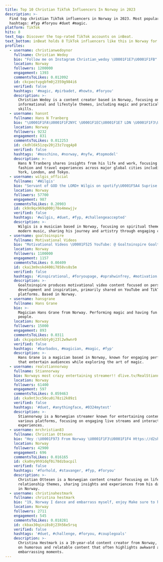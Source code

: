 ```yaml
---
title: Top 10 Christian TikTok Influencers In Norway in 2023
description: >-
  Find top christian TikTok influencers in Norway in 2023. Most popular
  hashtags: #fyp #foryou #duet #magic.
platform: TikTok
hits: 8
text_top: Discover the top-rated TikTok accounts on inBeat.
text_bottom: inBeat holds 8 TikTok influencers like this in Norway for you to connect with.
profiles:
  - username: christianwedoynor
    fullname: Christian Wedoy
    bio: "Follow me on Instagram Christian_wedoy \U0001F1E7\U0001F1FB"
    location: Norway
    followers: 1200000
    engagement: 1393
    commentsToLikes: 0.012092
    id: ckcpectvpgbfm0j2359g984i6
    verified: false
    hashtags: '#magic, #pirbadet, #howto, #foryou'
    description: >-
      Christian Wedoy is a content creator based in Norway, focusing on
      informational and lifestyle themes, including magic and practical life
      skills.
  - username: hansnt
    fullname: Hans N Tranberg
    bio: "\U0001F1FA\U0001F1F2NYC \U0001F1EC\U0001F1E7 LDN \U0001F1F3\U0001F1F4 KRS \U0001F1EF\U0001F1F5 TYO A looking glass into my world and work \U0001F30D✈️\U0001F4AB"
    location: Norway
    followers: 9232
    engagement: 831
    commentsToLikes: 0.012253
    id: ckdhl6k51zqv20j23z7zqg4p8
    verified: false
    hashtags: '#moschino, #norway, #nyfw, #topmodel'
    description: >-
      Hans N Tranberg shares insights from his life and work, focusing on
      fashion and travel experiences across major global cities including New
      York, London, and Tokyo.
  - username: wilgis_official
    fullname: '#Wilgis'
    bio: "Servant of GOD the LORD✝️ Wilgis on spotify\U0001F5A4 Suprise at 60k IG@WilgisMusic \U0001F44C\U0001F3FC"
    location: Norway
    followers: 57700
    engagement: 987
    commentsToLikes: 0.20903
    id: ck9n9qx969q000j78o4mewjjv
    verified: false
    hashtags: '#wilgis, #duet, #fyp, #challengeaccepted'
    description: >-
      Wilgis is a musician based in Norway, focusing on spiritual themes and
      modern music, sharing his journey and artistry through engaging content.
  - username: goaltoinspire
    fullname: Motivational Videos
    bio: "Motivational Videos \U0001F525 YouTube: @ Goaltoinspire Goaltoinspire.tiktok@gmail.com"
    location: Norway
    followers: 1100000
    engagement: 1157
    commentsToLikes: 0.00409
    id: ckai3m9xskd400i7858vs8s5m
    verified: false
    hashtags: '#inspirational, #foryoupage, #oprahwinfrey, #motivation'
    description: >-
      Goaltoinspire produces motivational video content focused on personal
      development and inspiration, primarily shared on YouTube and TikTok
      platforms. Based in Norway.
  - username: hansgrane
    fullname: Hans Grane
    bio: >-
      Magician Hans Grane from Norway. Performing magic and having fun with
      people.
    location: Norway
    followers: 15000
    engagement: 893
    commentsToLikes: 0.0311
    id: ckcpqsbntkbty0j23l2w9wnr0
    verified: false
    hashtags: '#barbados, #magician, #magic, #fyp'
    description: >-
      Hans Grane is a magician based in Norway, known for engaging performances
      that entertain audiences while exploring the art of magic.
  - username: realstiannorway
    fullname: Stiannorway
    bio: Norways most crazy entertaining streamer!! dlive.tv/RealStiannorway
    location: Norway
    followers: 61400
    engagement: 597
    commentsToLikes: 0.059463
    id: cka9nt3cc50cu0i78zi2k89z1
    verified: false
    hashtags: '#duet, #anythingface, #0324mytest'
    description: >-
      Stiannorway is a Norwegian streamer known for entertaining content on
      various platforms, focusing on engaging live streams and interactive
      experiences.
  - username: mrchristian83
    fullname: Christian Ottesen
    bio: "Hey :\U0001F973 From Norway \U0001F1F3\U0001F1F4 Https://d2shop.no/mrchristiano83 Snap: Cottesen83 ✌\U0001F3FB"
    location: Norway
    followers: 42900
    engagement: 696
    commentsToLikes: 0.016165
    id: cka0ny9h91dqf0i78dzbacpil
    verified: false
    hashtags: '#forhold, #stavanger, #fyp, #foryou'
    description: >-
      Christian Ottesen is a Norwegian content creator focusing on lifestyle and
      relationship themes, sharing insights and experiences from his daily life
      in Norway.
  - username: christinahestmark
    fullname: christina hestmark
    bio: "19, Norway I dance and embarrass myself, enjoy Make sure to hit the follow\U0001F446\U0001F3FD"
    location: Norway
    followers: 2711
    engagement: 545
    commentsToLikes: 0.018281
    id: ckbax30qini8s0j23h56e5rsq
    verified: false
    hashtags: '#duet, #challenge, #foryou, #couplegoals'
    description: >-
      Christina Hestmark is a 19-year-old content creator from Norway, focusing
      on humorous and relatable content that often highlights awkward and
      embarrassing moments.
---
```


